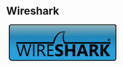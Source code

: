 # Wireshark
<img src="https://github.com/nkn-ctrl/pushtest/blob/main/wireshark_logo.png" width="300">